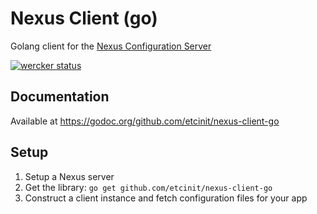 # Nexus Client (go)

Golang client for the [Nexus Configuration Server](https://github.com/etcinit/nexus)

[![wercker status](https://app.wercker.com/status/c26821e52e8123680b10ea95b16df14c/m "wercker status")](https://app.wercker.com/project/bykey/c26821e52e8123680b10ea95b16df14c)

## Documentation

Available at https://godoc.org/github.com/etcinit/nexus-client-go

## Setup

1. Setup a Nexus server
2. Get the library: `go get github.com/etcinit/nexus-client-go`
3. Construct a client instance and fetch configuration files for your app
